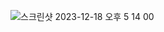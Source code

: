 ![스크린샷 2023-12-18 오후 5 14 00](https://github.com/SwanyCastle/oz_be_class/assets/49240318/db4dae96-e7a3-4bfa-963c-b5ffa2daa6c6)
